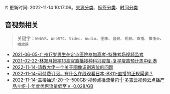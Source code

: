 :alarm_clock: 更新时间: 2022-11-14 10:17:06。[来源分类](../README.md)、[标签分类](../TAGS.md)、[时间分类](../TIMELINE.md)

## 音视频相关


> 关键字：`WebVR`、`WebRTC`、`Video`、`Audio`、`图像`、`音频`、`视频`、`直播`、`摄像头`、`播放器`



- [2021-06-05-广州17岁男生在定点医院参加高考-特殊考场视频监考](https://m.caixin.com/m/2021-06-05/101723418.html) 
- [2021-02-22-林郑月娥率13高官直播接种科兴疫苗-复星疫苗预计周中到港](https://m.caixin.com/m/2021-02-22/101665724.html) 
- [2022-11-14-请教大佬一个关于图像识别液位的问题](https://www.v2ex.com/t/895180) 
- [2022-11-14-可付费订阅，有什么在线观看日本-BS11-直播的正规渠道？](https://www.v2ex.com/t/895173) 
- [2022-11-14-盖楼抽送-20-个-500GB-视频点播流量包-|-多吉云视频云点播产品介绍-|-年度优惠流量低至￥-0.028/GB](https://www.v2ex.com/t/895167) 